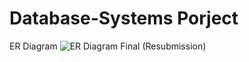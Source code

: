 # Database-Systems Porject

ER Diagram 
![ER Diagram Final (Resubmission)](https://user-images.githubusercontent.com/38058527/56113368-47867900-5f23-11e9-9e6a-a57747d091f6.png)
